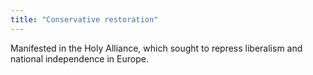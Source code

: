 ```yaml
---
title: "Conservative restoration"
---
```

Manifested in the Holy Alliance, which sought to repress liberalism and national independence in Europe.

